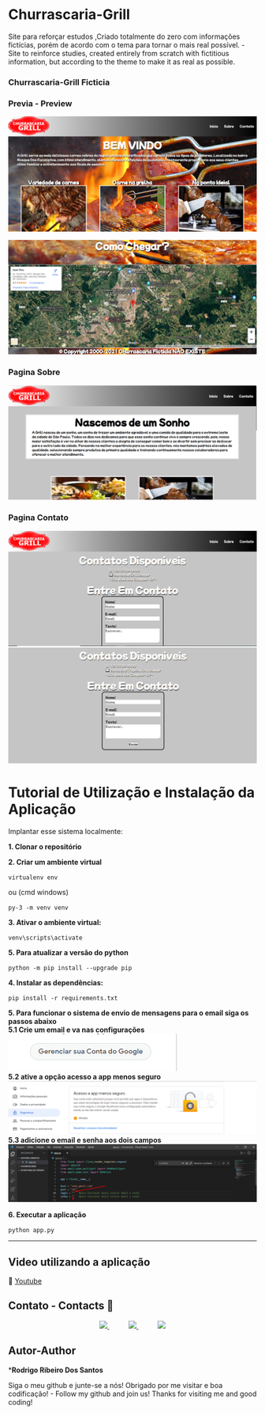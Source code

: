 # Churrascaria-Grill
Site para reforçar estudos ,Criado totalmente do zero com informações fictícias, porém de acordo com o tema para tornar o mais real possível. - Site to reinforce studies, created entirely from scratch with fictitious information, but according to the theme to make it as real as possible. 


### Churrascaria-Grill Ficticia 

### Previa - Preview
![Homepage image](https://github.com/rodrigoribeiro027/Churrascaria---Grill/blob/main/docs/initial%20page.png)

![Homepage image](https://github.com/rodrigoribeiro027/Churrascaria---Grill/blob/main/docs/previa222.png)
### Pagina Sobre
![Homepage image](https://github.com/rodrigoribeiro027/Churrascaria---Grill/blob/main/docs/page%20sobre.png)
### Pagina Contato
![Homepage image](https://github.com/rodrigoribeiro027/Churrascaria---Grill/blob/main/docs/page%20contato.png)
![Homepage image](https://github.com/rodrigoribeiro027/Churrascaria---Grill/blob/main/docs/envio%20de%20email.png)


<h1> Tutorial de Utilização e Instalação da Aplicação </h1>

Implantar esse sistema localmente:

<strong> 1. Clonar o repositório </strong>

<strong> 2. Criar um ambiente virtual </strong> 
```console
virtualenv env 
```
ou (cmd windows)

```console
py-3 -m venv venv
```

<strong> 3. Ativar o ambiente virtual:</strong>

```console
venv\scripts\activate
```
<strong> 5. Para atualizar a versão do python </strong>
```console
python -m pip install --upgrade pip
```
<strong> 4. Instalar as dependências:</strong>
```console
pip install -r requirements.txt
```
<strong> 5. Para funcionar o sistema de envio de mensagens para o email siga os passos abaixo </strong>
<br>
<strong> 5.1 Crie um email e va nas configurações </strong>
<br>
![Homepage image](https://github.com/rodrigoribeiro027/Churrascaria---Grill/blob/main/docs/conta1.png)
<br>
<strong> 5.2 ative a opção acesso a app menos seguro </strong>
<br>
![Homepage image](https://github.com/rodrigoribeiro027/Churrascaria---Grill/blob/main/docs/ativar.png)
<br>
<strong> 5.3 adicione o email e senha aos dois campos </strong>
![Homepage image](https://github.com/rodrigoribeiro027/Churrascaria---Grill/blob/main/docs/email%20e%20senha.png)


<strong> 6. Executar a aplicação </strong>
```console
python app.py 
```
<hr>
<div>
 <h2>Video utilizando a aplicação</h2>
   
  :link: [Youtube](https://www.youtube.com/watch?v=mEVGiSyQCoA) 
 <div>

   ## Contato - Contacts :iphone:

<p align="center">
    <a href="https://github.com/rodrigoribeiro027">
        <img  src="https://img.shields.io/badge/github-%23100000.svg?&style=for-the-badge&logo=github&logoColor=white&link=mailto:https://github.com/rodrigoribeiro027">
    </a>
    &nbsp;&nbsp;&nbsp;&nbsp;&nbsp;&nbsp;&nbsp;&nbsp;&nbsp;
    <a href="mailto:rodrigo.rsantos40@gmail.com">
        <img src="https://img.shields.io/badge/gmail-D14836?&style=for-the-badge&logo=gmail&logoColor=white&link=mailto:rodrigo.rsantos40@gmail.com">
    </a>
    &nbsp;&nbsp;&nbsp;&nbsp;&nbsp;&nbsp;&nbsp;&nbsp;&nbsp;
    <a href="https://www.linkedin.com/in/rodrigo-ribeiro-5008211b8/">
        <img src="https://img.shields.io/badge/linkedin-%230077B5.svg?&style=for-the-badge&logo=linkedin&logoColor=white&link=mailto:https://www.linkedin.com/in/rodrigo-ribeiro-5008211b8/">
    </a>
</p>






  ## Autor-Author

  ***Rodrigo Ribeiro Dos Santos** 

Siga o meu github e junte-se a nós!
Obrigado por me visitar e boa codificação! -
Follow my github and join us!
Thanks for visiting me and good coding!
